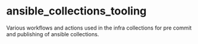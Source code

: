 # ansible_collections_tooling
Various workflows and actions used in the infra collections for pre commit and publishing of ansible collections.
